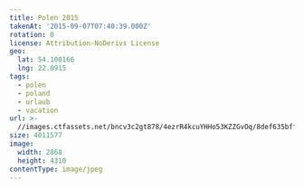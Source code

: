 ```yaml
---
title: Polen 2015
takenAt: '2015-09-07T07:40:39.000Z'
rotation: 0
license: Attribution-NoDerivs License
geo:
  lat: 54.100166
  lng: 22.0915
tags:
  - polen
  - poland
  - urlaub
  - vacation
url: >-
  //images.ctfassets.net/bncv3c2gt878/4ezrR4kcuYHHo53KZZGvOq/8def635bffc37e93b0291c45ec6b349b/polen-2015_25836703962_o
size: 4011577
image:
  width: 2868
  height: 4310
contentType: image/jpeg
---
```


